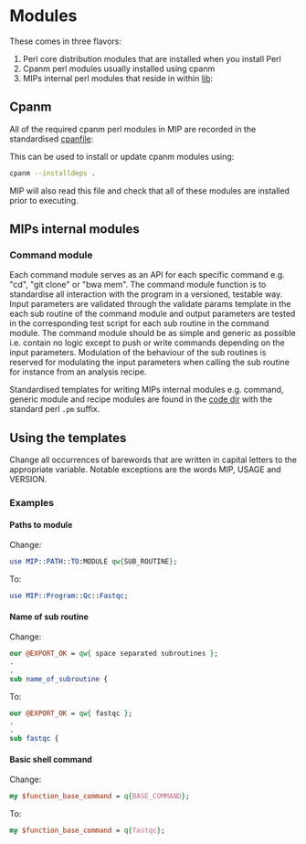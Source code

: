 # Modules
These comes in three flavors:
1. Perl core distribution modules that are installed when you install Perl
2. Cpanm perl modules usually installed using cpanm
3. MIPs internal perl modules that reside in within [lib]:

## Cpanm
All of the required cpanm perl modules in MIP are recorded in the standardised [cpanfile]:

This can be used to install or update cpanm modules using: 
```bash
cpanm --installdeps .
```
MIP will also read this file and check that all of these modules are installed prior to executing.

## MIPs internal modules

### Command module
Each command module serves as an API for each specific command e.g. "cd", "git clone" or "bwa mem". The command module function is to standardise all interaction with the program in a versioned, testable way. Input parameters are validated through the validate params template in the each sub routine of the command module and output parameters are tested in the corresponding test script for each sub routine in the command module. The command module should be as simple and generic as possible i.e. contain no logic except to push or write commands depending on the input parameters. Modulation of the behaviour of the sub routines is reserved for modulating the input parameters when calling the sub routine for instance from an analysis recipe.
 
Standardised templates for writing MIPs internal modules e.g. command, generic module and recipe modules are found in the [code dir] with the standard perl `.pm` suffix.

## Using the templates
Change all occurrences of barewords that are written in capital letters to the appropriate variable. Notable exceptions are the words MIP, USAGE and VERSION.

### Examples
#### Paths to module
Change:
```Perl
use MIP::PATH::TO:MODULE qw{SUB_ROUTINE};
```
To:
```Perl
use MIP::Program::Qc::Fastqc;
```
#### Name of sub routine
Change:
```Perl
our @EXPORT_OK = qw{ space separated subroutines };
.
.
sub name_of_subroutine {
```
To:
```Perl
our @EXPORT_OK = qw{ fastqc };
.
.
sub fastqc {
```
#### Basic shell command
Change:
```Perl
my $function_base_command = q{BASE_COMMAND};
```
To:
```Perl
my $function_base_command = q{fastqc};
```
[lib]: https://github.com/Clinical-Genomics/MIP/tree/master/lib/MIP/
[cpanfile]: https://github.com/Clinical-Genomics/MIP/tree/master/definitions/cpanfile
[code dir]: https://github.com/Clinical-Genomics/MIP/tree/master/templates/code/
